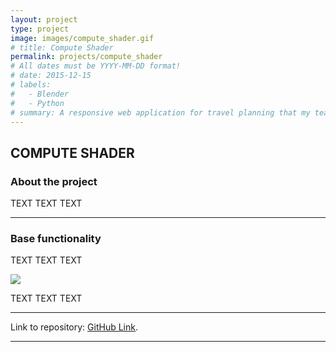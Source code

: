 ```yaml
---
layout: project
type: project
image: images/compute_shader.gif
# title: Compute Shader
permalink: projects/compute_shader
# All dates must be YYYY-MM-DD format!
# date: 2015-12-15
# labels:
#   - Blender
#   - Python
# summary: A responsive web application for travel planning that my team developed in ICS 415.
---
```


<div class="ui embed" data-source="vimeo" data-id="-" ></div>

## COMPUTE SHADER

### About the project
TEXT TEXT TEXT

***

### Base functionality
<!--
<ins>Functionality is quite simple:</ins> Link all meshes that you want to export as a one object under an *export_node*. You can do it either in 3d viewport or in *Scene Collection* panel, name your exported object (name of your FBX file), search export path and hit export button. -->
TEXT TEXT TEXT

<div class="ui huge rounded image">
  <img class="ui image" src="{{ site.baseurl }}/images/-.jpg">
</div>


TEXT TEXT TEXT

<!-- *Name:* Name of FBX file<br>
*Path:* Where FBX file is going to be saved<br>
*isStatic:* Custom property<br>
*Export to FBX:* Button that exports meshes lined under this export node<br>
*Create a new export node:* When a mesh is selected in 3D viewport or in Scene Collection panel and thius button pressed, it creates a new empty export node in a position of this mesh.

<ins>Colliders:</ins> If user wants to export also collider objects together with the mesh they can do so by naming collider objects with specified suffixes: *boxcollider, capsulecollider, spherecollider, _coll*.

<ins>Flags:</ins> Additionally you can set *isStatic* boolean. This boolean sets a custom property to all objects under your *export_node* to *static*. When your object is imported to Unity3D this custom property is read and all objects with it are flagged by Unity3D editor as *Static*.

Static flag in Unity3D editor:
BatchingStatic, ContributeGI, ContributeGI, OccludeeStatic, OccluderStatic, ReflectionProbeStatic

Although FBX exporter is not responsible for seting any in-editor flags. `AssetPostprocessor.cs` is responsible for it: -->

<!--
```csharp
private void OnPostprocessGameObjectWithUserProperties(GameObject go, string[] propNames, System.Object[] values) {
    string metaKeyStatic = "isStatic";
    for (int i = 0; i < propNames.Length; i++) {
        if (System.String.Equals(propNames[i], metaKeyStatic) && (int)values[i] == 1) {
            GameObjectUtility.SetStaticEditorFlags(go, flags);
        }
    }
}
``` -->

***

Link to repository: [GitHub Link](http://www.asdasdsadas.com).

***